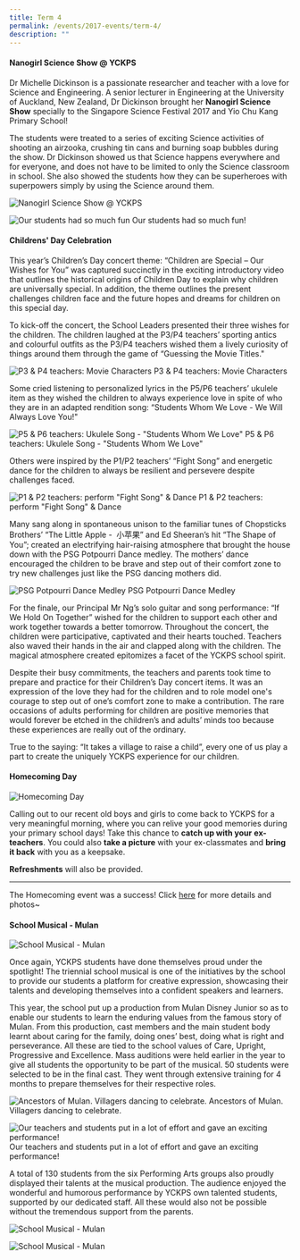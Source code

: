 ```yaml
---
title: Term 4
permalink: /events/2017-events/term-4/
description: ""
---
```

#### **Nanogirl Science Show @ YCKPS**  
  
Dr Michelle Dickinson is a passionate researcher and teacher with a love for Science and Engineering. A senior lecturer in Engineering at the University of Auckland, New Zealand, Dr Dickinson brought her **Nanogirl Science Show** specially to the Singapore Science Festival 2017 and Yio Chu Kang Primary School!

The students were treated to a series of exciting Science activities of shooting an airzooka, crushing tin cans and burning soap bubbles during the show. Dr Dickinson showed us that Science happens everywhere and for everyone, and does not have to be limited to only the Science classroom in school. She also showed the students how they can be superheroes with superpowers simply by using the Science around them.

![Nanogirl Science Show @ YCKPS](/images/Nanogirl%20Science%20Show%20@%20YCKPS1.jpg)
 
![Our students had so much fun](/images/Nanogirl%20Science%20Show%20@%20YCKPS2.png) 
Our students had so much fun!

#### **Childrens' Day Celebration**  
  
This year’s Children’s Day concert theme: “Children are Special – Our Wishes for You” was captured succinctly in the exciting introductory video that outlines the historical origins of Children Day to explain why children are universally special. In addition, the theme outlines the present challenges children face and the future hopes and dreams for children on this special day.

To kick-off the concert, the School Leaders presented their three wishes for the children. The children laughed at the P3/P4 teachers’ sporting antics and colourful outfits as the P3/P4 teachers wished them a lively curiosity of things around them through the game of “Guessing the Movie Titles."

![P3 & P4 teachers: Movie Characters](/images/Childrens'%20Day%20Celebration1.jpg)
P3 & P4 teachers: Movie Characters

Some cried listening to personalized lyrics in the P5/P6 teachers’ ukulele item as they wished the children to always experience love in spite of who they are in an adapted rendition song: “Students Whom We Love - We Will Always Love You!"

![P5 & P6 teachers: Ukulele Song - "Students Whom We Love"](/images/Childrens'%20Day%20Celebration2.jpg) 
P5 & P6 teachers: Ukulele Song - "Students Whom We Love"

Others were inspired by the P1/P2 teachers’ “Fight Song” and energetic dance for the children to always be resilient and persevere despite challenges faced.

![P1 & P2 teachers: perform "Fight Song" & Dance](/images/Childrens'%20Day%20Celebration3.jpg)
P1 & P2 teachers: perform "Fight Song" & Dance

Many sang along in spontaneous unison to the familiar tunes of Chopsticks Brothers’ “The Little Apple -  小苹果” and Ed Sheeran’s hit “The Shape of You”; created an electrifying hair-raising atmosphere that brought the house down with the PSG Potpourri Dance medley. The mothers’ dance encouraged the children to be brave and step out of their comfort zone to try new challenges just like the PSG dancing mothers did.
  
![PSG Potpourri Dance Medley](/images/Childrens'%20Day%20Celebration4.jpg)	PSG Potpourri Dance Medley

For the finale, our Principal Mr Ng’s solo guitar and song performance: “If We Hold On Together” wished for the children to support each other and work together towards a better tomorrow. Throughout the concert, the children were participative, captivated and their hearts touched. Teachers also waved their hands in the air and clapped along with the children. The magical atmosphere created epitomizes a facet of the YCKPS school spirit.

Despite their busy commitments, the teachers and parents took time to prepare and practice for their Children’s Day concert items. It was an expression of the love they had for the children and to role model one's courage to step out of one’s comfort zone to make a contribution. The rare occasions of adults performing for children are positive memories that would forever be etched in the children’s and adults’ minds too because these experiences are really out of the ordinary.

True to the saying: “It takes a village to raise a child”, every one of us play a part to create the uniquely YCKPS experience for our children.

#### **Homecoming Day**  
  
![Homecoming Day](/images/Homecoming%20Day.png)

Calling out to our recent old boys and girls to come back to YCKPS for a very meaningful morning, where you can relive your good memories during your primary school days! Take this chance to **catch up with your** **ex-teachers**. You could also **take a picture** with your ex-classmates and **bring it back** with you as a keepsake.

**Refreshments** will also be provided.

  

* * *

  

The Homecoming event was a success! Click [here](/happenings-at-yckps/2019-events) for more details and photos~

  
  
#### **School Musical - Mulan**  
  

![School Musical - Mulan](/images/School%20Musical%20-%20Mulan1.jpg)

Once again, YCKPS students have done themselves proud under the spotlight! The triennial school musical is one of the initiatives by the school to provide our students a platform for creative expression, showcasing their talents and developing themselves into a confident speakers and learners.


This year, the school put up a production from Mulan Disney Junior so as to enable our students to learn the enduring values from the famous story of Mulan. From this production, cast members and the main student body learnt about caring for the family, doing ones’ best, doing what is right and perseverance. All these are tied to the school values of Care, Upright, Progressive and Excellence. Mass auditions were held earlier in the year to give all students the opportunity to be part of the musical. 50 students were selected to be in the final cast. They went through extensive training for 4 months to prepare themselves for their respective roles.

 ![Ancestors of Mulan. Villagers dancing to celebrate.](/images/School%20Musical%20-%20Mulan2.png)
Ancestors of Mulan. Villagers dancing to celebrate.

![Our teachers and students put in a lot of effort and gave an exciting performance!](/images/School%20Musical%20-%20Mulan3.png)Our teachers and students put in a lot of effort and gave an exciting performance!

A total of 130 students from the six Performing Arts groups also proudly displayed their talents at the musical production. The audience enjoyed the wonderful and humorous performance by YCKPS own talented students, supported by our dedicated staff. All these would also not be possible without the tremendous support from the parents.

![School Musical - Mulan](/images/School%20Musical%20-%20Mulan4.png)

![School Musical - Mulan](/images/School%20Musical%20-%20Mulan5.png)